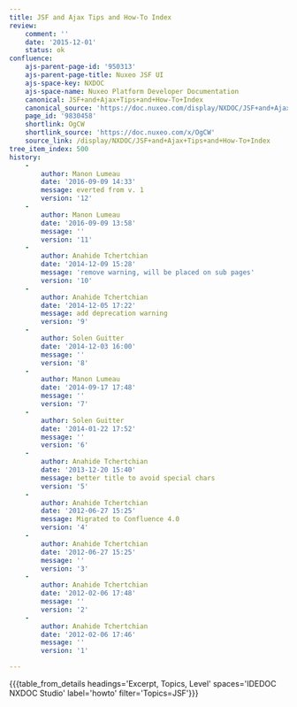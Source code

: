 ```yaml
---
title: JSF and Ajax Tips and How-To Index
review:
    comment: ''
    date: '2015-12-01'
    status: ok
confluence:
    ajs-parent-page-id: '950313'
    ajs-parent-page-title: Nuxeo JSF UI
    ajs-space-key: NXDOC
    ajs-space-name: Nuxeo Platform Developer Documentation
    canonical: JSF+and+Ajax+Tips+and+How-To+Index
    canonical_source: 'https://doc.nuxeo.com/display/NXDOC/JSF+and+Ajax+Tips+and+How-To+Index'
    page_id: '9830458'
    shortlink: OgCW
    shortlink_source: 'https://doc.nuxeo.com/x/OgCW'
    source_link: /display/NXDOC/JSF+and+Ajax+Tips+and+How-To+Index
tree_item_index: 500
history:
    -
        author: Manon Lumeau
        date: '2016-09-09 14:33'
        message: everted from v. 1
        version: '12'
    -
        author: Manon Lumeau
        date: '2016-09-09 13:58'
        message: ''
        version: '11'
    -
        author: Anahide Tchertchian
        date: '2014-12-09 15:28'
        message: 'remove warning, will be placed on sub pages'
        version: '10'
    -
        author: Anahide Tchertchian
        date: '2014-12-05 17:22'
        message: add deprecation warning
        version: '9'
    -
        author: Solen Guitter
        date: '2014-12-03 16:00'
        message: ''
        version: '8'
    -
        author: Manon Lumeau
        date: '2014-09-17 17:48'
        message: ''
        version: '7'
    -
        author: Solen Guitter
        date: '2014-01-22 17:52'
        message: ''
        version: '6'
    -
        author: Anahide Tchertchian
        date: '2013-12-20 15:40'
        message: better title to avoid special chars
        version: '5'
    -
        author: Anahide Tchertchian
        date: '2012-06-27 15:25'
        message: Migrated to Confluence 4.0
        version: '4'
    -
        author: Anahide Tchertchian
        date: '2012-06-27 15:25'
        message: ''
        version: '3'
    -
        author: Anahide Tchertchian
        date: '2012-02-06 17:48'
        message: ''
        version: '2'
    -
        author: Anahide Tchertchian
        date: '2012-02-06 17:46'
        message: ''
        version: '1'

---
```

{{{table_from_details headings='Excerpt, Topics, Level' spaces='IDEDOC NXDOC Studio' label='howto' filter='Topics=JSF'}}}
